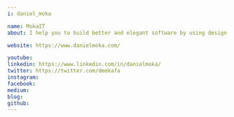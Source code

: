 ```yaml
---
i: daniel_moka

name: MokaIT
about: I help you to build better and elegant software by using design principles & programming disciplines

website: https://www.danielmoka.com/

youtube:
linkedin: https://www.linkedin.com/in/danielmoka/
twitter: https://twitter.com/dmokafa
instagram:
facebook:
medium:
blog:
github:
---
```


<!-- MokaIT - no website or logo yet -->
<!-- https://www.linkedin.com/company/mokait/ -->
